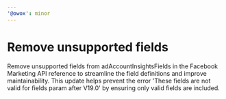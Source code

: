 ```yaml
---
'@owox': minor
---
```

# Remove unsupported fields

Remove unsupported fields from adAccountInsightsFields in the Facebook Marketing API reference to streamline the field definitions and improve maintainability. This update helps prevent the error 'These fields are not valid for fields param after V19.0' by ensuring only valid fields are included.
